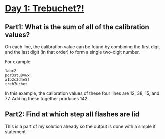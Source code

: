 # [Day 1: Trebuchet?!](https://adventofcode.com/2023/day/1)

## Part1: What is the sum of all of the calibration values?
On each line, the calibration value can be found by combining the first digit and the last digit (in that order) to form a single two-digit number.

For example:

```
1abc2
pqr3stu8vwx
a1b2c3d4e5f
treb7uchet
```

In this example, the calibration values of these four lines are 12, 38, 15, and 77. Adding these together produces 142.


## Part2: Find at which step all flashes are lid
This is a part of my solution already so the output is done with a simple if statement 
